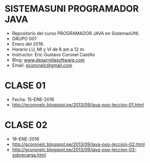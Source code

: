 # SISTEMASUNI PROGRAMADOR JAVA 

- Repositorio del curso PROGRAMADOR JAVA en SistemasUNI. 
- GRUPO 001
- Enero del 2016. 
- Horario LU, MI y VI de 8 am a 12 m.
- Instructor: Eric Gustavo Coronel Castillo
- Blog: www.desarrollasoftware.com
- Email: gcoronelc@gmail.com

# CLASE 01

- Fecha: 15-ENE-2016
- http://gcoronelc.blogspot.pe/2013/09/java-poo-leccion-01.html


# CLASE 02

- 18-ENE-2016
- http://gcoronelc.blogspot.pe/2013/09/java-poo-leccion-02.html
- http://gcoronelc.blogspot.pe/2013/09/java-poo-leccion-03-sobrecarga.html

